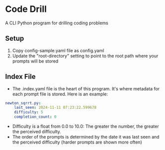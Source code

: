 # Code Drill
A CLI Python program for drilling coding problems 

## Setup
1. Copy config-sample.yaml file as config.yaml 
2. Update the "root-directory" setting to point to the root path where your prompts will be stored

## Index File
- The .index.yaml file is the heart of this program. It's where metadata for each prompt file is stored. Here is an example:

```Yaml
newton_sqrrt.py: 
    last_seen: 2024-11-11 07:23:22.599678
    difficulty: 5
    completion_count: 0
```
- Difficulty is a float from 0.0 to 10.0: The greater the number, the greater the perceived difficulty. 
- The order of the prompts is determined by the date it was last seen and the perceived difficulty (harder prompts are shown more often)
